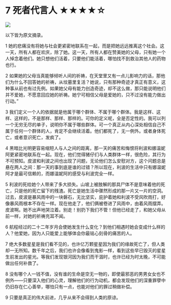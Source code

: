 # 7 死者代言人 ★★★★☆

![](7%20%E6%AD%BB%E8%80%85%E4%BB%A3%E8%A8%80%E4%BA%BA%20%E2%98%85%E2%98%85%E2%98%85%E2%98%85%E2%98%86/DE4702E1-AA85-4B87-87D0-354807139B0A.png)

以下皆为原文摘录。

1 她的悲痛没有将她与社会更紧密地联系在一起，而是把她远远推离这个社会。这一天，所有人都在欢庆，除了她。这一天，所有人都在赞美她的父母，只有她一个人悼念着他们。她只想他们活着，只要他们能活着，哪怕找不到救治其他人的药物也行。

2 如果她的父母当真能够倾听人间的祈祷，在天堂里又有一点儿影响力的话，那他们为什么不回答她的祈祷，从坟墓里复活？她说，只有那种奇迹才真正有意义，这种事从前也有过先例。如果她父母有能力创造奇迹，却不这么做，那只能说明他们并不爱她，不愿意回应她的祈祷。她宁可相信父母是爱她的，只不过没有能力做出行动。”

3 我们定义一个人的依据就是他属于哪个群体、不属于哪个群体。我是这样、这样、这样的，不是那样、那样、那样的。可你的定义呢，全是否定性的。我可以列一个无穷无尽的单子，说明你不属于哪些群体。可一个真正从内心深处相信自己不属于任何一个群体的人，肯定不会继续活着。他们都死了，无一例外。或者身体死亡，或者意识死亡，发疯了。

4 黑暗比光明更容易缩短人与人之间的距离，那一天的痛苦和悔恨将利波和娜温妮阿更紧密地联系在一起。现在，他们觉得猪仔们与人类群体一样，很危险，其行为不可预知。皮波和利波之间也出现了问题，无论他们怎么安慰对方，这个问题总是悬在两人之间：那一天的事到底是谁的过错？所以现在，利波的生活中只有娜温妮阿才是最可信赖的，而娜温妮阿的感受与利波完全一样。

5 利波的死给她个人带来了多大损失。山坡上被肢解的那具尸体不是意味着他的死亡，只是他的死亡留下的残渣。死亡是她生活中骤然形成的那一片又一片的空洞。过去，皮波是暴风雨中的一块磐石，无比坚实，庇护着她和利波不受风吹雨打，好像暴风雨根本不存在一样。现在他走了，他们俩被卷进了风雨中，由着风雨摆弄。皮波啊。她不出声地哭泣着。别走！别扔下我们不管！但他已经走了，和她父母从前一样，对她的祈祷充耳不闻。

6 航程经过的二十二年岁月会使她发生什么变化？到他们相遇时她会变成什么样的人？他爱她，因为人只能爱上能够体会你最铭心刻骨的痛苦的人。

7 绝大多数星星是我们看不见的，也许亿万颗星星因为我们的缘故死亡了，但人类却一无所知。数千年之后，我们也许会像看到鬼影一样，看到这些早已毁灭的星星生前发出的星光。等我们发现银河因为我们而干涸时，也许已经为时太晚，不可能做出任何补救了。

8 没有哪个人一钱不值，没有谁的生命是空无一物的，即使最邪恶的男男女女也不例外——只要深入他们的心灵，理解他们的行为动机，都会发现他们的深重罪孽中仍旧存在仁心善举，哪怕只有一点，也能对他们的罪过稍做补偿。

9 只要是真正的伟大前进，几乎从来不会得到人类的原谅。